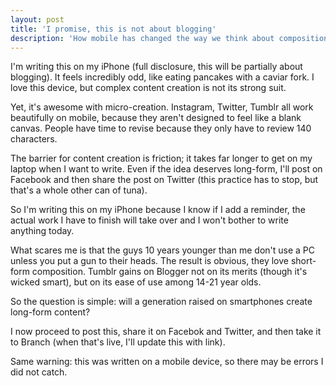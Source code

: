 ```yaml
---
layout: post
title: 'I promise, this is not about blogging' 
description: 'How mobile has changed the way we think about composition' 
---
```


I'm writing this on my iPhone (full disclosure, this will be partially about blogging). It feels incredibly odd, like eating pancakes with a caviar fork. I love this device, but complex content creation is not its strong suit. 

Yet, it's awesome with micro-creation. Instagram, Twitter, Tumblr all work beautifully on mobile, because they aren't designed to feel like a blank canvas. People have time to revise because they only have to review 140 characters.

The barrier for content creation is friction; it takes far longer to get on my laptop when I want to write. Even if the idea deserves long-form, I'll post on Facebook and then share the post on Twitter (this practice has to stop, but that's a whole other can of tuna).

So I'm writing this on my iPhone because I know if I add a reminder, the actual work I have to finish will take over and I won't bother to write anything today.

What scares me is that the guys 10 years younger than me don't use a PC unless you put a gun to their heads. The result is obvious, they love short-form composition. Tumblr gains on Blogger not on its merits (though it's wicked smart), but on its ease of use among 14-21 year olds.

So the question is simple: will a generation raised on smartphones create long-form content?

I now proceed to post this, share it on Facebok and Twitter, and then take it to Branch (when that's live, I'll update this with link).

Same warning: this was written on a mobile device, so there may be errors I did not catch. 
